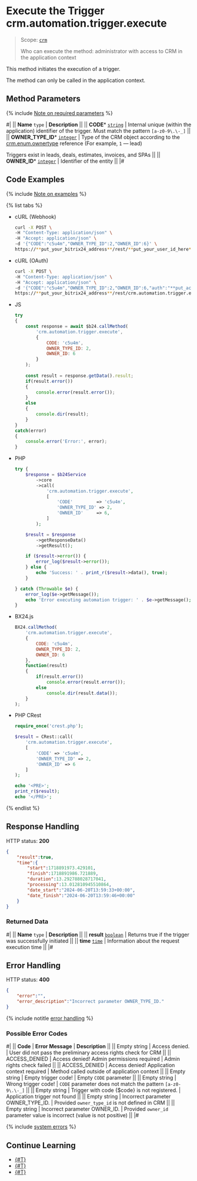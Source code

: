 # Execute the Trigger crm.automation.trigger.execute

> Scope: [`crm`](../../../scopes/permissions.md)
>
> Who can execute the method: administrator with access to CRM in the application context

This method initiates the execution of a trigger.

The method can only be called in the application context.

## Method Parameters

{% include [Note on required parameters](../../../../_includes/required.md) %}

#|
|| **Name**
`type` | **Description** ||
|| **CODE***
[`string`](../../../data-types.md) | Internal unique (within the application) identifier of the trigger. Must match the pattern `[a-z0-9\.\-_]` ||
|| **OWNER_TYPE_ID***
[`integer`](../../../data-types.md) | Type of the CRM object according to the [crm.enum.ownertype](../../auxiliary/enum/crm-enum-owner-type.md) reference (For example, `1` — lead)

Triggers exist in leads, deals, estimates, invoices, and SPAs
||
|| **OWNER_ID***
[`integer`](../../../data-types.md) | Identifier of the entity ||
|#

## Code Examples

{% include [Note on examples](../../../../_includes/examples.md) %}

{% list tabs %}

- cURL (Webhook)

    ```bash
    curl -X POST \
    -H "Content-Type: application/json" \
    -H "Accept: application/json" \
    -d '{"CODE":"c5u4m","OWNER_TYPE_ID":2,"OWNER_ID":6}' \
    https://**put_your_bitrix24_address**/rest/**put_your_user_id_here**/**put_your_webhook_here**/crm.automation.trigger.execute
    ```

- cURL (OAuth)

    ```bash
    curl -X POST \
    -H "Content-Type: application/json" \
    -H "Accept: application/json" \
    -d '{"CODE":"c5u4m","OWNER_TYPE_ID":2,"OWNER_ID":6,"auth":"**put_access_token_here**"}' \
    https://**put_your_bitrix24_address**/rest/crm.automation.trigger.execute
    ```

- JS

    ```js
    try
    {
    	const response = await $b24.callMethod(
    		'crm.automation.trigger.execute',
    		{
    			CODE: 'c5u4m',
    			OWNER_TYPE_ID: 2,
    			OWNER_ID: 6
    		}
    	);
    	
    	const result = response.getData().result;
    	if(result.error())
    	{
    		console.error(result.error());
    	}
    	else
    	{
    		console.dir(result);
    	}
    }
    catch(error)
    {
    	console.error('Error:', error);
    }
    ```

- PHP

    ```php
    try {
        $response = $b24Service
            ->core
            ->call(
                'crm.automation.trigger.execute',
                [
                    'CODE'         => 'c5u4m',
                    'OWNER_TYPE_ID' => 2,
                    'OWNER_ID'     => 6,
                ]
            );
    
        $result = $response
            ->getResponseData()
            ->getResult();
    
        if ($result->error()) {
            error_log($result->error());
        } else {
            echo 'Success: ' . print_r($result->data(), true);
        }
    
    } catch (Throwable $e) {
        error_log($e->getMessage());
        echo 'Error executing automation trigger: ' . $e->getMessage();
    }
    ```

- BX24.js

    ```js
    BX24.callMethod(
        'crm.automation.trigger.execute',
        {
            CODE: 'c5u4m',
            OWNER_TYPE_ID: 2,
            OWNER_ID: 6
        },
        function(result) 
        {
            if(result.error())
                console.error(result.error());
            else
                console.dir(result.data());
        }
    );
    ```

- PHP CRest

    ```php
    require_once('crest.php');

    $result = CRest::call(
        'crm.automation.trigger.execute',
        [
            'CODE' => 'c5u4m',
            'OWNER_TYPE_ID' => 2,
            'OWNER_ID' => 6
        ]
    );

    echo '<PRE>';
    print_r($result);
    echo '</PRE>';
    ```

{% endlist %}

## Response Handling

HTTP status: **200**

```json
{
    "result":true,
    "time":{
        "start":1718891973.429101,
        "finish":1718891986.721889,
        "duration":13.292788028717041,
        "processing":13.012810945510864,
        "date_start":"2024-06-20T13:59:33+00:00",
        "date_finish":"2024-06-20T13:59:46+00:00"
    }
}
```

### Returned Data

#|
|| **Name**
`type` | **Description** ||
|| **result**
[`boolean`](../../../data-types.md) | Returns true if the trigger was successfully initiated ||
|| **time**
[`time`](../../../data-types.md) | Information about the request execution time ||
|#

## Error Handling

HTTP status: **400**

```json
{
    "error":"",
    "error_description":"Incorrect parameter OWNER_TYPE_ID."
}
```

{% include notitle [error handling](../../../../_includes/error-info.md) %}

### Possible Error Codes

#|
|| **Code** | **Error Message** | **Description** ||
|| Empty string | Access denied. | User did not pass the preliminary access rights check for CRM ||
|| ACCESS_DENIED | Access denied! Admin permissions required | Admin rights check failed ||
|| ACCESS_DENIED | Access denied! Application context required | Method called outside of application context ||
|| Empty string | Empty trigger code! | Empty `CODE` parameter ||
|| Empty string | Wrong trigger code! | `CODE` parameter does not match the pattern `[a-z0-9\.\-_]` ||
|| Empty string | Trigger with code {$code} is not registered. | Application trigger not found ||
|| Empty string | Incorrect parameter OWNER_TYPE_ID. | Provided `owner_type_id` is not defined in CRM ||
|| Empty string | Incorrect parameter OWNER_ID. | Provided `owner_id` parameter value is incorrect (value is not positive) ||
|#

{% include [system errors](../../../../_includes/system-errors.md) %}

## Continue Learning

- [{#T}](./crm-automation-trigger-add.md)
- [{#T}](./crm-automation-trigger-list.md)
- [{#T}](./crm-automation-trigger-delete.md)